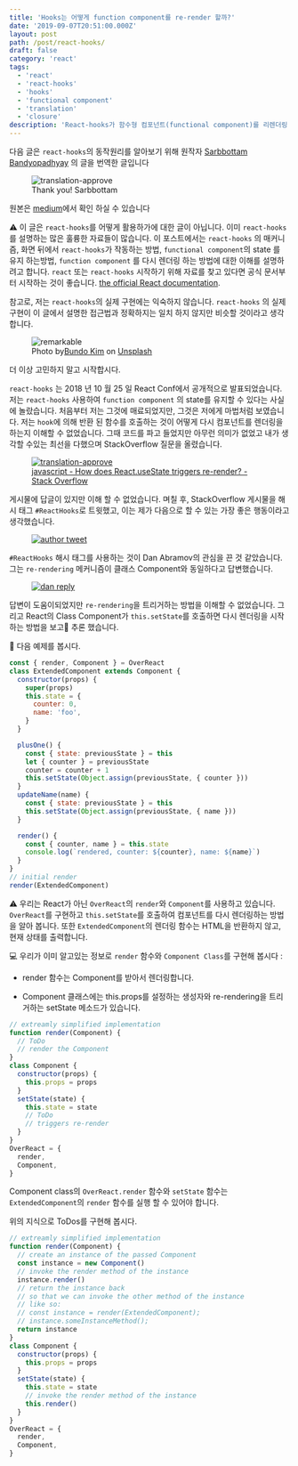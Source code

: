 ```yaml
---
title: 'Hooks는 어떻게 function component를 re-render 할까?'
date: '2019-09-07T20:51:00.000Z'
layout: post
path: /post/react-hooks/
draft: false
category: 'react'
tags:
  - 'react'
  - 'react-hooks'
  - 'hooks'
  - 'functional component'
  - 'translation'
  - 'closure'
description: 'React-hooks가 함수형 컴포넌트(functional component)를 리렌더링 하는 방법'
---
```


다음 글은 `react-hooks`의 동작원리를 알아보기 위해 원작자 [Sarbbottam Bandyopadhyay](https://medium.com/@sarbbottam) 의 글을 번역한 글입니다

<figure>
  <img src="images/translation-approve.png" alt ="translation-approve"/>
  <figcaption>Thank you! Sarbbottam</figcaption>
</figure>

원본은 [medium](https://medium.com/swlh/how-does-react-hooks-re-renders-a-function-component-cc9b531ae7f0)에서 확인 하실 수 있습니다

⚠️ 이 글은 `react-hooks`를 어떻게 활용하가에 대한 글이 아닙니다. 이미 `react-hooks`를 설명하는 많은 훌륭한 자료들이 많습니다. 이 포스트에서는 `react-hooks` 의 매커니즘, 화면 뒤에서 `react-hooks`가 작동하는 방법, `functional component`의 state 를 유지 하는방법, `function component` 를 다시 렌더링 하는 방법에 대한 이해를 설명하려고 합니다. `react` 또는 `react-hooks` 시작하기 위해 자료를 찾고 있다면 공식 문서부터 시작하는 것이 좋습니다. [the official React documentation](https://reactjs.org/docs/getting-started.html).

참고로, 저는 `react-hooks`의 실제 구현에는 익숙하지 않습니다. `react-hooks` 의 실제 구현이 이 글에서 설명한 접근법과 정확하지는 일치 하지 않지만 비슷할 것이라고 생각합니다.

<figure>
  <img src="images/Remarkable.jpg" alt ="remarkable"/>
  <figcaption>Photo by<a href="https://unsplash.com/@bundo?utm_source=unsplash&utm_medium=referral&utm_content=creditCopyText">Bundo Kim</a> on <a href ="https://unsplash.com/search/photos/hooks?utm_source=unsplash&utm_medium=referral&utm_content=creditCopyText">Unsplash</a>
  </figcaption>
</figure>

더 이상 고민하지 말고 시작합시다.

`react-hooks` 는 2018 년 10 월 25 일 React Conf에서 공개적으로 발표되었습니다. 저는 `react-hooks` 사용하여 `function component` 의 state를 유지할 수 있다는 사실에 놀랐습니다. 처음부터 저는 그것에 매료되었지만, 그것은 저에게 마법처럼 보였습니다. 저는 `hook`에 의해 반환 된 함수를 호출하는 것이 어떻게 다시 컴포넌트를 렌더링을 하는지 이해할 수 없었습니다. 그때 코드를 파고 들었지만 아무런 의미가 없었고 내가 생각할 수있는 최선을 다했으며 StackOverflow 질문을 올렸습니다.

<a href="https://stackoverflow.com/questions/53024488/how-does-react-usestate-triggers-re-render?source=post_page-----cc9b531ae7f0----------------------">
<figure>
  <img src="https://cdn.sstatic.net/Sites/stackoverflow/img/apple-touch-icon@2.png?v=73d79a89bded" alt ="translation-approve"/>
  <figcaption>javascript - How does React.useState triggers re-render? - Stack Overflow</figcaption>
</figure>
</a>

게시물에 답글이 있지만 이해 할 수 없었습니다. 며칠 후, StackOverflow 게시물을 해시 태그 `#ReactHooks`로 트윗했고, 이는 제가 다음으로 할 수 있는 가장 좋은 행동이라고 생각했습니다.

<a href ="https://twitter.com/sarbbottam/status/1058593868046774272?ref_src=twsrc%5Etfw%7Ctwcamp%5Etweetembed&ref_url=https%3A%2F%2Fcdn.embedly.com%2Fwidgets%2Fmedia.html%3Ftype%3Dtext%252Fhtml%26key%3Da19fcc184b9711e1b4764040d3dc5c07%26schema%3Dtwitter%26url%3Dhttps%253A%2F%2Ftwitter.com%2Fsarbbottam%2Fstatus%2F1058593868046774272%26image%3Dhttps%253A%2F%2Fi.embed.ly%2F1%2Fimage%253Furl%253Dhttps%25253A%25252F%25252Fpbs.twimg.com%25252Fprofile_images%25252F551941907350163457%25252FTAaQFKXs_400x400.jpeg%2526key%253Da19fcc184b9711e1b4764040d3dc5c07">
<figure>
  <img src="images/author-tweet.png" alt ="author tweet"/>
</figure>
</a>

`#ReactHooks` 해시 태그를 사용하는 것이 Dan Abramov의 관심을 끈 것 같았습니다. 그는 `re-rendering` 메커니즘이 클래스 Component와 동일하다고 답변했습니다.

<a href="https://twitter.com/dan_abramov/status/1058784045658791936?ref_src=twsrc%5Etfw%7Ctwcamp%5Etweetembed&ref_url=https%3A%2F%2Fcdn.embedly.com%2Fwidgets%2Fmedia.html%3Ftype%3Dtext%252Fhtml%26key%3Da19fcc184b9711e1b4764040d3dc5c07%26schema%3Dtwitter%26url%3Dhttps%253A%2F%2Ftwitter.com%2Fdan_abramov%2Fstatus%2F1058784045658791936%26image%3Dhttps%253A%2F%2Fi.embed.ly%2F1%2Fimage%253Furl%253Dhttps%25253A%25252F%25252Fpbs.twimg.com%25252Fprofile_images%25252F1096807971374448640%25252FrVCDhxkG_400x400.png%2526key%253Da19fcc184b9711e1b4764040d3dc5c07">
<figure>
  <img src="images/dan-reply.png" alt ="dan reply"/>
</figure>
</a>

답변이 도움이되었지만 `re-rendering`을 트리거하는 방법을 이해할 수 없었습니다. 그리고 React의 Class Component가 `this.setState`를 호출하면 다시 렌더링을 시작하는 방법을 보고 추론 했습니다.

📌 다음 예제를 봅시다.

```js
const { render, Component } = OverReact
class ExtendedComponent extends Component {
  constructor(props) {
    super(props)
    this.state = {
      counter: 0,
      name: 'foo',
    }
  }

  plusOne() {
    const { state: previousState } = this
    let { counter } = previousState
    counter = counter + 1
    this.setState(Object.assign(previousState, { counter }))
  }
  updateName(name) {
    const { state: previousState } = this
    this.setState(Object.assign(previousState, { name }))
  }

  render() {
    const { counter, name } = this.state
    console.log(`rendered, counter: ${counter}, name: ${name}`)
  }
}
// initial render
render(ExtendedComponent)
```

⚠️ 우리는 React가 아닌 `OverReact`의 `render`와 `Component`를 사용하고 있습니다. `OverReact`를 구현하고 `this.setState`를 호출하여 컴포넌트를 다시 렌더링하는 방법을 알아 봅니다. 또한 `ExtendedComponent`의 렌더링 함수는 HTML을 반환하지 않고, 현재 상태를 출력합니다.

💻 우리가 이미 알고있는 정보로 `render` 함수와 `Component Class`를 구현해 봅시다 :

- render 함수는 Component를 받아서 렌더링합니다.

- Component 클래스에는 this.props를 설정하는 생성자와 re-rendering을 트리거하는 setState 메소드가 있습니다.

```js
// extreamly simplified implementation
function render(Component) {
  // ToDo
  // render the Component
}
class Component {
  constructor(props) {
    this.props = props
  }
  setState(state) {
    this.state = state
    // ToDo
    // triggers re-render
  }
}
OverReact = {
  render,
  Component,
}
```

Component class의 `OverReact.render` 함수와 `setState` 함수는 `ExtendedComponent`의 `render` 함수를 실행 할 수 있어야 합니다.

위의 지식으로 ToDos를 구현해 봅시다.

```js
// extreamly simplified implementation
function render(Component) {
  // create an instance of the passed Component
  const instance = new Component()
  // invoke the render method of the instance
  instance.render()
  // return the instance back
  // so that we can invoke the other method of the instance
  // like so:
  // const instance = render(ExtendedComponent);
  // instance.someInstanceMethod();
  return instance
}
class Component {
  constructor(props) {
    this.props = props
  }
  setState(state) {
    this.state = state
    // invoke the render method of the instance
    this.render()
  }
}
OverReact = {
  render,
  Component,
}
```
